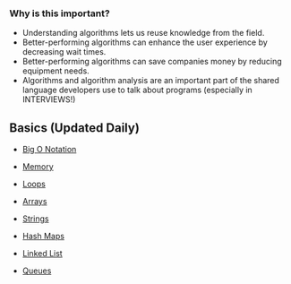 ### Why is this important?
* Understanding algorithms lets us reuse knowledge from the field.
* Better-performing algorithms can enhance the user experience by decreasing wait times.
* Better-performing algorithms can save companies money by reducing equipment needs.
* Algorithms and algorithm analysis are an important part of the shared language developers use to talk about programs (especially in INTERVIEWS!)

## Basics (Updated Daily)
* [Big O Notation](https://github.com/MaryamMuchai/Data-Structures-Algorithms-Prep/blob/main/src/Big_O_Notation/bignotation.md)
* [Memory](https://github.com/MaryamMuchai/Data-Structures-Algorithms-Prep/blob/main/src/memory/Memory.md)

* [Loops](https://github.com/MaryamMuchai/Data-Structures-Algorithms-Prep/blob/main/src/Loop/loop.md)

* [Arrays](https://github.com/MaryamMuchai/Data-Structures-Algorithms-Prep/blob/main/src/arrays/array.md)

* [Strings](https://github.com/MaryamMuchai/Data-Structures-Algorithms-Prep/blob/main/src/strings/strings.md)

* [Hash Maps](https://github.com/MaryamMuchai/Data-Structures-Algorithms-Prep/blob/main/src/hash/hash_tables.md)

* [Linked List](https://github.com/MaryamMuchai/Data-Structures-Algorithms-Prep/blob/main/src/linked_list/doubly_linked_list.md)

* [Queues](https://github.com/MaryamMuchai/Data-Structures-Algorithms-Prep/blob/main/src/queues/queues.md)